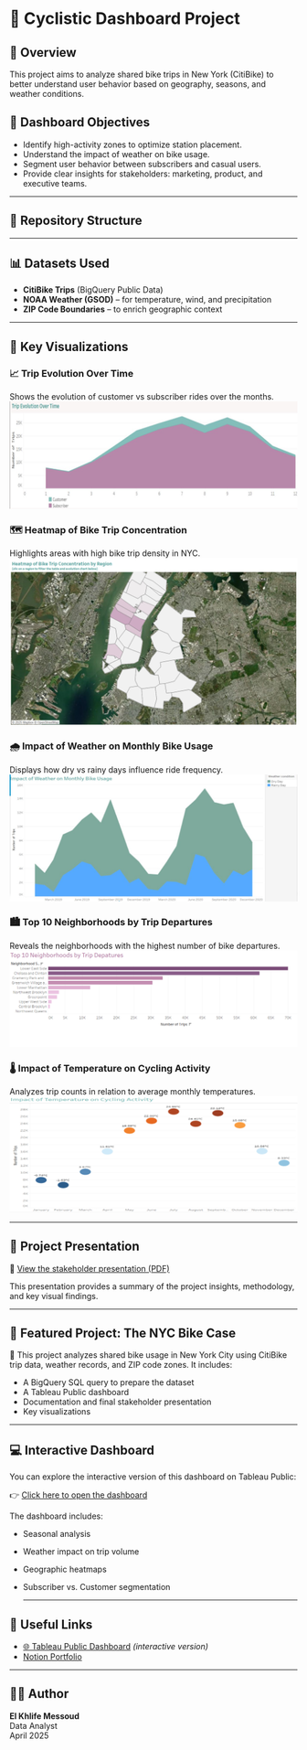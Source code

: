 # 🚴 Cyclistic Dashboard Project

## 📌 Overview

This project aims to analyze shared bike trips in New York (CitiBike) to better understand user behavior based on geography, seasons, and weather conditions.

## 🎯 Dashboard Objectives

- Identify high-activity zones to optimize station placement.
- Understand the impact of weather on bike usage.
- Segment user behavior between subscribers and casual users.
- Provide clear insights for stakeholders: marketing, product, and executive teams.

---

## 📂 Repository Structure


---

## 📊 Datasets Used

- **CitiBike Trips** (BigQuery Public Data)
- **NOAA Weather (GSOD)** – for temperature, wind, and precipitation
- **ZIP Code Boundaries** – to enrich geographic context

---

## 📁 Key Visualizations

### 📈 Trip Evolution Over Time
Shows the evolution of customer vs subscriber rides over the months.  
![Trip Evolution](visualisations/trip_evolution.png)

### 🗺️ Heatmap of Bike Trip Concentration
Highlights areas with high bike trip density in NYC.  
![Heatmap](visualisations/heatmap_concentration.png)

### 🌧️ Impact of Weather on Monthly Bike Usage
Displays how dry vs rainy days influence ride frequency.  
![Weather Impact](visualisations/rain_impact.png)

### 🏙️ Top 10 Neighborhoods by Trip Departures
Reveals the neighborhoods with the highest number of bike departures.  
![Top Neighborhoods](visualisations/top_neighborhoods.png)

### 🌡️ Impact of Temperature on Cycling Activity
Analyzes trip counts in relation to average monthly temperatures.  
![Temperature Effect](visualisations/temperature_effect.png)

---
## 🎤 Project Presentation

📄 [View the stakeholder presentation (PDF)](presentation/The%20NYC%20Bike%20Case.pdf)

This presentation provides a summary of the project insights, methodology, and key visual findings.



---

## 🚴 Featured Project: The NYC Bike Case

📁 This project analyzes shared bike usage in New York City using CitiBike trip data, weather records, and ZIP code zones. It includes:

- A BigQuery SQL query to prepare the dataset
- A Tableau Public dashboard
- Documentation and final stakeholder presentation
- Key visualizations

---

## 💻 Interactive Dashboard

You can explore the interactive version of this dashboard on Tableau Public:

👉 [Click here to open the dashboard](https://public.tableau.com/app/profile/el.khlife.messoud/vizzes)

The dashboard includes:
- Seasonal analysis
- Weather impact on trip volume
- Geographic heatmaps
- Subscriber vs. Customer segmentation

  ---


## 🔗 Useful Links

- [🌐 Tableau Public Dashboard](https://public.tableau.com/...) *(interactive version)*
- [Notion Portfolio](https://www.notion.so/Hi-I-m-El-Khlife-1c9ae5fde1768064ab3fd318e82c3760)


---

## 👨‍💼 Author

**El Khlife Messoud**  
Data Analyst  
April 2025
